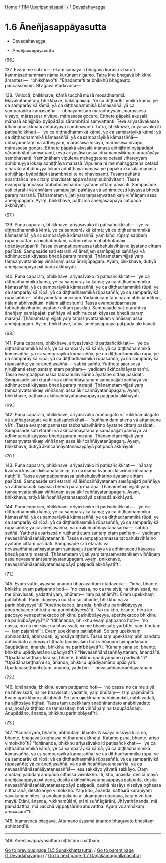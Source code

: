 
[Home](/) / [11M Uparipaṇṇāsapāḷi](...md) / [1 Devadahavagga](../11M/1.md)

# 1.6 Āneñjasappāyasutta

* Devadahavagga

* Āneñjasappāyasutta

(66.)

137\. Evaṃ me sutaṃ—  ekaṃ samayaṃ bhagavā kurūsu viharati kammāsadhammaṃ nāma kurūnaṃ nigamo. Tatra kho bhagavā bhikkhū āmantesi—  “bhikkhavo”ti. “Bhadante”ti te bhikkhū bhagavato paccassosuṃ. Bhagavā etadavoca—

138\. “Aniccā, bhikkhave, kāmā tucchā musā mosadhammā. Māyākatametaṃ, bhikkhave, bālalāpanaṃ. Ye ca diṭṭhadhammikā kāmā, ye ca samparāyikā kāmā; yā ca diṭṭhadhammikā kāmasaññā, yā ca samparāyikā kāmasaññā—  ubhayametaṃ māradheyyaṃ, mārassesa visayo, mārassesa nivāpo, mārassesa gocaro. Etthete pāpakā akusalā mānasā abhijjhāpi byāpādāpi sārambhāpi saṃvattanti. Teva ariyasāvakassa idhamanusikkhato antarāyāya sambhavanti. Tatra, bhikkhave, ariyasāvako iti paṭisañcikkhati—  ‘ye ca diṭṭhadhammikā kāmā, ye ca samparāyikā kāmā; yā ca diṭṭhadhammikā kāmasaññā, yā ca samparāyikā kāmasaññā—  ubhayametaṃ māradheyyaṃ, mārassesa visayo, mārassesa nivāpo, mārassesa gocaro. Etthete pāpakā akusalā mānasā abhijjhāpi byāpādāpi sārambhāpi saṃvattanti, teva ariyasāvakassa idhamanusikkhato antarāyāya sambhavanti. Yannūnāhaṃ vipulena mahaggatena cetasā vihareyyaṃ abhibhuyya lokaṃ adhiṭṭhāya manasā. Vipulena hi me mahaggatena cetasā viharato abhibhuyya lokaṃ adhiṭṭhāya manasā ye pāpakā akusalā mānasā abhijjhāpi byāpādāpi sārambhāpi te na bhavissanti. Tesaṃ pahānā aparittañca me cittaṃ bhavissati appamāṇaṃ subhāvitan’ti. Tassa evaṃpaṭipannassa tabbahulavihārino āyatane cittaṃ pasīdati. Sampasāde sati etarahi vā āneñjaṃ samāpajjati paññāya vā adhimuccati kāyassa bhedā paraṃ maraṇā. Ṭhānametaṃ vijjati yaṃ taṃsaṃvattanikaṃ viññāṇaṃ assa āneñjūpagaṃ. Ayaṃ, bhikkhave, paṭhamā āneñjasappāyā paṭipadā akkhāyati.

(67.)

139\. Puna caparaṃ, bhikkhave, ariyasāvako iti paṭisañcikkhati—  ‘ye ca diṭṭhadhammikā kāmā, ye ca samparāyikā kāmā; yā ca diṭṭhadhammikā kāmasaññā, yā ca samparāyikā kāmasaññā; yaṃ kiñci rūpaṃ sabbaṃ rūpaṃ cattāri ca mahābhūtāni, catunnañca mahābhūtānaṃ upādāyarūpan’ti. Tassa evaṃpaṭipannassa tabbahulavihārino āyatane cittaṃ pasīdati. Sampasāde sati etarahi vā āneñjaṃ samāpajjati paññāya vā adhimuccati kāyassa bhedā paraṃ maraṇā. Ṭhānametaṃ vijjati yaṃ taṃsaṃvattanikaṃ viññāṇaṃ assa āneñjūpagaṃ. Ayaṃ, bhikkhave, dutiyā āneñjasappāyā paṭipadā akkhāyati.

140\. Puna caparaṃ, bhikkhave, ariyasāvako iti paṭisañcikkhati—  ‘ye ca diṭṭhadhammikā kāmā, ye ca samparāyikā kāmā; yā ca diṭṭhadhammikā kāmasaññā, yā ca samparāyikā kāmasaññā; ye ca diṭṭhadhammikā rūpā, ye ca samparāyikā rūpā; yā ca diṭṭhadhammikā rūpasaññā, yā ca samparāyikā rūpasaññā—  ubhayametaṃ aniccaṃ. Yadaniccaṃ taṃ nālaṃ abhinandituṃ, nālaṃ abhivadituṃ, nālaṃ ajjhositun’ti. Tassa evaṃpaṭipannassa tabbahulavihārino āyatane cittaṃ pasīdati. Sampasāde sati etarahi vā āneñjaṃ samāpajjati paññāya vā adhimuccati kāyassa bhedā paraṃ maraṇā. Ṭhānametaṃ vijjati yaṃ taṃsaṃvattanikaṃ viññāṇaṃ assa āneñjūpagaṃ. Ayaṃ, bhikkhave, tatiyā āneñjasappāyā paṭipadā akkhāyati.

(68.)

141\. Puna caparaṃ, bhikkhave, ariyasāvako iti paṭisañcikkhati—  ‘ye ca diṭṭhadhammikā kāmā, ye ca samparāyikā kāmā; yā ca diṭṭhadhammikā kāmasaññā, yā ca samparāyikā kāmasaññā; ye ca diṭṭhadhammikā rūpā, ye ca samparāyikā rūpā; yā ca diṭṭhadhammikā rūpasaññā, yā ca samparāyikā rūpasaññā; yā ca āneñjasaññā—  sabbā saññā. Yatthetā aparisesā nirujjhanti etaṃ santaṃ etaṃ paṇītaṃ—  yadidaṃ ākiñcaññāyatanan’ti. Tassa evaṃpaṭipannassa tabbahulavihārino āyatane cittaṃ pasīdati. Sampasāde sati etarahi vā ākiñcaññāyatanaṃ samāpajjati paññāya vā adhimuccati kāyassa bhedā paraṃ maraṇā. Ṭhānametaṃ vijjati yaṃ taṃsaṃvattanikaṃ viññāṇaṃ assa ākiñcaññāyatanūpagaṃ. Ayaṃ, bhikkhave, paṭhamā ākiñcaññāyatanasappāyā paṭipadā akkhāyati.

(69.)

142\. Puna caparaṃ, bhikkhave, ariyasāvako araññagato vā rukkhamūlagato vā suññāgāragato vā iti paṭisañcikkhati—  ‘suññamidaṃ attena vā attaniyena vā’ti. Tassa evaṃpaṭipannassa tabbahulavihārino āyatane cittaṃ pasīdati. Sampasāde sati etarahi vā ākiñcaññāyatanaṃ samāpajjati paññāya vā adhimuccati kāyassa bhedā paraṃ maraṇā. Ṭhānametaṃ vijjati yaṃ taṃsaṃvattanikaṃ viññāṇaṃ assa ākiñcaññāyatanūpagaṃ. Ayaṃ, bhikkhave, dutiyā ākiñcaññāyatanasappāyā paṭipadā akkhāyati.

(70.)

143\. Puna caparaṃ, bhikkhave, ariyasāvako iti paṭisañcikkhati—  ‘nāhaṃ kvacani kassaci kiñcanatasmiṃ, na ca mama kvacani kismiñci kiñcanaṃ natthī’ti. Tassa evaṃpaṭipannassa tabbahulavihārino āyatane cittaṃ pasīdati. Sampasāde sati etarahi vā ākiñcaññāyatanaṃ samāpajjati paññāya vā adhimuccati kāyassa bhedā paraṃ maraṇā. Ṭhānametaṃ vijjati yaṃ taṃsaṃvattanikaṃ viññāṇaṃ assa ākiñcaññāyatanūpagaṃ. Ayaṃ, bhikkhave, tatiyā ākiñcaññāyatanasappāyā paṭipadā akkhāyati.

144\. Puna caparaṃ, bhikkhave, ariyasāvako iti paṭisañcikkhati—  ‘ye ca diṭṭhadhammikā kāmā, ye ca samparāyikā kāmā; yā ca diṭṭhadhammikā kāmasaññā, yā ca samparāyikā kāmasaññā; ye ca diṭṭhadhammikā rūpā, ye ca samparāyikā rūpā; yā ca diṭṭhadhammikā rūpasaññā, yā ca samparāyikā rūpasaññā; yā ca āneñjasaññā, yā ca ākiñcaññāyatanasaññā—  sabbā saññā. Yatthetā aparisesā nirujjhanti etaṃ santaṃ etaṃ paṇītaṃ—  yadidaṃ nevasaññānāsaññāyatanan’ti. Tassa evaṃpaṭipannassa tabbahulavihārino āyatane cittaṃ pasīdati. Sampasāde sati etarahi vā nevasaññānāsaññāyatanaṃ samāpajjati paññāya vā adhimuccati kāyassa bhedā paraṃ maraṇā. Ṭhānametaṃ vijjati yaṃ taṃsaṃvattanikaṃ viññāṇaṃ assa nevasaññānāsaññāyatanūpagaṃ. Ayaṃ, bhikkhave, nevasaññānāsaññāyatanasappāyā paṭipadā akkhāyatī”ti.

(71.)

145\. Evaṃ vutte, āyasmā ānando bhagavantaṃ etadavoca—  “idha, bhante, bhikkhu evaṃ paṭipanno hoti—  ‘no cassa, no ca me siyā; na bhavissati, na me bhavissati; yadatthi yaṃ, bhūtaṃ—  taṃ pajahāmī’ti. Evaṃ upekkhaṃ paṭilabhati. Parinibbāyeyya nu kho so, bhante, bhikkhu na vā parinibbāyeyyā”ti? “Apetthekacco, ānanda, bhikkhu parinibbāyeyya, apetthekacco bhikkhu na parinibbāyeyyā”ti. “Ko nu kho, bhante, hetu ko paccayo yenapetthekacco bhikkhu parinibbāyeyya, apetthekacco bhikkhu na parinibbāyeyyā”ti? “Idhānanda, bhikkhu evaṃ paṭipanno hoti—  ‘no cassa, no ca me siyā; na bhavissati, na me bhavissati; yadatthi, yaṃ bhūtaṃ—  taṃ pajahāmī’ti. Evaṃ upekkhaṃ paṭilabhati. So taṃ upekkhaṃ abhinandati, abhivadati, ajjhosāya tiṭṭhati. Tassa taṃ upekkhaṃ abhinandato abhivadato ajjhosāya tiṭṭhato tannissitaṃ hoti viññāṇaṃ tadupādānaṃ. Saupādāno, ānanda, bhikkhu na parinibbāyatī”ti. “Kahaṃ pana so, bhante, bhikkhu upādiyamāno upādiyatī”ti? “Nevasaññānāsaññāyatanaṃ, ānandā”ti. “Upādānaseṭṭhaṃ kira so, bhante, bhikkhu upādiyamāno upādiyatī”ti? “Upādānaseṭṭhañhi so, ānanda, bhikkhu upādiyamāno upādiyati. Upādānaseṭṭhañhetaṃ, ānanda, yadidaṃ—  nevasaññānāsaññāyatanaṃ.

(72.)

146\. Idhānanda, bhikkhu evaṃ paṭipanno hoti—  ‘no cassa, no ca me siyā; na bhavissati, na me bhavissati; yadatthi, yaṃ bhūtaṃ—  taṃ pajahāmī’ti. Evaṃ upekkhaṃ paṭilabhati. So taṃ upekkhaṃ nābhinandati, nābhivadati, na ajjhosāya tiṭṭhati. Tassa taṃ upekkhaṃ anabhinandato anabhivadato anajjhosāya tiṭṭhato na tannissitaṃ hoti viññāṇaṃ na tadupādānaṃ. Anupādāno, ānanda, bhikkhu parinibbāyatī”ti.

(73.)

147\. “Acchariyaṃ, bhante, abbhutaṃ, bhante. Nissāya nissāya kira no, bhante, bhagavatā oghassa nittharaṇā akkhātā. Katamo pana, bhante, ariyo vimokkho”ti? “Idhānanda, bhikkhu ariyasāvako iti paṭisañcikkhati—  ‘ye ca diṭṭhadhammikā kāmā, ye ca samparāyikā kāmā; yā ca diṭṭhadhammikā kāmasaññā, yā ca samparāyikā kāmasaññā; ye ca diṭṭhadhammikā rūpā, ye ca samparāyikā rūpā; yā ca diṭṭhadhammikā rūpasaññā, yā ca samparāyikā rūpasaññā; yā ca āneñjasaññā, yā ca ākiñcaññāyatanasaññā, yā ca nevasaññānāsaññāyatanasaññā—  esa sakkāyo yāvatā sakkāyo. Etaṃ amataṃ yadidaṃ anupādā cittassa vimokkho. Iti, kho, ānanda, desitā mayā āneñjasappāyā paṭipadā, desitā ākiñcaññāyatanasappāyā paṭipadā, desitā nevasaññānāsaññāyatanasappāyā paṭipadā, desitā nissāya nissāya oghassa nittharaṇā, desito ariyo vimokkho. Yaṃ kho, ānanda, satthārā karaṇīyaṃ sāvakānaṃ hitesinā anukampakena anukampaṃ upādāya, kataṃ vo taṃ mayā. Etāni, ānanda, rukkhamūlāni, etāni suññāgārāni. Jhāyathānanda, mā pamādattha, mā pacchā vippaṭisārino ahuvattha. Ayaṃ vo amhākaṃ anusāsanī’”ti.

148\. Idamavoca bhagavā. Attamano āyasmā ānando bhagavato bhāsitaṃ abhinandīti.

---

149\. Āneñjasappāyasuttaṃ niṭṭhitaṃ chaṭṭhaṃ.



[Go to previous page (1.5 Sunakkhattasutta)](1.5.md) / [Go to parent page (1 Devadahavagga)](../11M/1.md) / [Go to next page (1.7 Gaṇakamoggallānasutta)](1.7.md)


